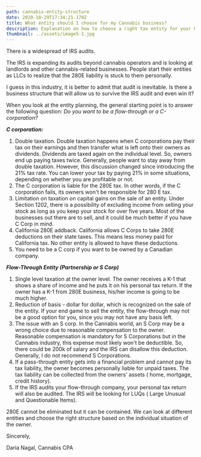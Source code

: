 ```yaml
---
path: cannabis-entity-structure
date: 2020-10-29T17:34:21.170Z
title: What entity should I choose for my Cannabis business?
description: Explanation on how to choose a right tax entity for your Cannabis Businesses
thumbnail: ../assets/image5-1.jpg
---
```

There is a widespread of IRS audits.

The IRS is expanding its audits beyond cannabis operators and is looking at landlords and other cannabis-related businesses. People start their entities as LLCs to realize that the 280E liability is stuck to them personally.

I guess in this industry, it is better to admit that audit is inevitable. Is there a business structure that will allow us to survive the IRS audit and even win it?

When you look at the entity planning, the general starting point is to answer the following question: *Do you want to be a flow-through or a C-corporation?*

***C corporation:***

1. Double taxation. Double taxation happens when C corporations pay their tax on their earnings and then transfer what is left onto their owners as dividends. Dividends are taxed again on the individual level. So, owners end up paying taxes twice. Generally, people want to stay away from double taxation. However, this discussion changed since introducing the 21% tax rate. You can lower your tax by paying 21% in some situations, depending on whether you are profitable or not.
2. The C corporation is liable for the 280E tax. In other words, if the C corporation fails, its owners won't be responsible for 280 E tax.
3. Limitation on taxation on capital gains on the sale of an entity. Under Section 1202, there is a possibility of excluding income from selling your stock as long as you keep your stock for over five years. Most of the businesses out there are to sell, and it could be much better if you have C Corp in mind. 
4. California 280E addback. California allows C Corps to take 280E deductions on their state taxes. This means less money paid for California tax. No other entity is allowed to have these deductions.
5. You need to be a C corp if you want to be owned by a Canadian company.

***Flow-Through Entity (Partnership or S Corp)***

1. Single level taxation at the owner level. The owner receives a K-1 that shows a share of income and he puts it on his personal tax return. If the owner has a K-1 from 280E business, his/her income is going to be much higher.
2. Reduction of basis - dollar for dollar, which is recognized on the sale of the entity. If your end game to sell the entity, the flow-through may not be a good option for you,  since you may not have any basis left.
3. The issue with an S corp. In the Cannabis world, an S Corp may be a wrong choice due to reasonable compensation to the owner. Reasonable compensation is mandatory for S Corporations but in the Cannabis industry, this expense most likely won't be deductible. So, there could be 200k of salary and the IRS can disallow this deduction. Generally, I do not recommend S Corporations.
4. If a pass-through entity gets into a financial problem and cannot pay its tax liability, the owner becomes personally liable for unpaid taxes. The tax liability can be collected from the owners' assets ( home, mortgage, credit history).
5. If the IRS audits your flow-through company, your personal tax return will also be audited. The IRS will be looking for LUQs ( Large Unusual and Questionable Items).

280E cannot be eliminated but it can be contained. We can look at different entities and choose the right structure based on the individual situation of the owner.

Sincerely,

Daria Nagal, Cannabis CPA